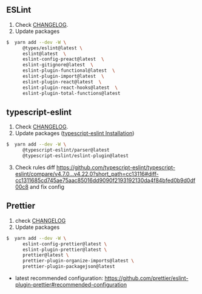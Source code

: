 ## ESLint

1. Check [CHANGELOG](https://github.com/eslint/eslint/blob/master/CHANGELOG.md).
2. Update packages

```bash
$  yarn add --dev -W \
      @types/eslint@latest \
      eslint@latest  \
      eslint-config-preact@latest  \
      eslint-gitignore@latest  \
      eslint-plugin-functional@latest  \
      eslint-plugin-import@latest  \
      eslint-plugin-react@latest  \
      eslint-plugin-react-hooks@latest  \
      eslint-plugin-total-functions@latest
```

## typescript-eslint

1.  Check [CHANGELOG](https://github.com/typescript-eslint/typescript-eslint/blob/master/CHANGELOG.md).
2.  Update packages ([typescript-eslint Installation](https://github.com/typescript-eslint/typescript-eslint/blob/master/docs/getting-started/linting/README.md))

```bash
$  yarn add --dev -W \
      @typescript-eslint/parser@latest
      @typescript-eslint/eslint-plugin@latest
```

3.  Check rules diff https://github.com/typescript-eslint/typescript-eslint/compare/v4.7.0...v4.22.0?short_path=cc13116#diff-cc1311685cd745ae75aac85016dd9090f2193192130da4f84bfed0b9d0df00c8 and fix config

## Prettier

1.  check [CHANGELOG](https://github.com/prettier/prettier/blob/main/CHANGELOG.md)
2.  Update packages

```bash
$  yarn add --dev -W \
      eslint-config-prettier@latest \
      eslint-plugin-prettier@latest \
      prettier@latest \
      prettier-plugin-organize-imports@latest \
      prettier-plugin-packagejson@latest
```

-   latest recommended configuration: https://github.com/prettier/eslint-plugin-prettier#recommended-configuration
